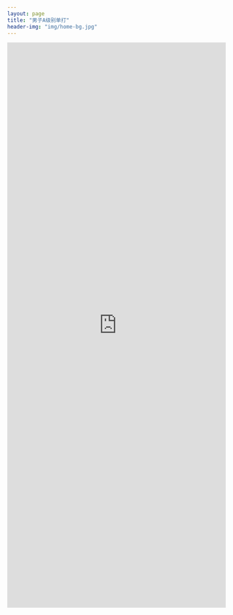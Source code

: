 ```yaml
---
layout: page
title: "男子A级别单打"
header-img: "img/home-bg.jpg"
---
```


<iframe src="https://challonge.com/actc2018_singlesa/module" width="100%" height="1300" frameborder="0" scrolling="auto" allowtransparency="true"></iframe>
